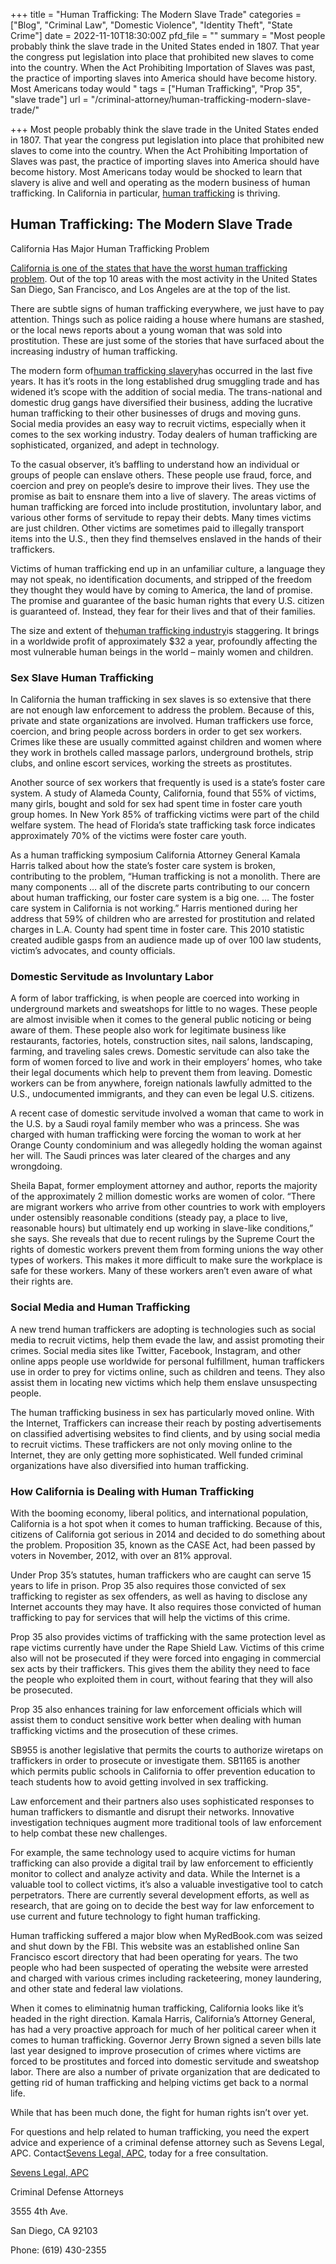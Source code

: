 +++
title = "Human Trafficking: The Modern Slave Trade"
categories = ["Blog", "Criminal Law", "Domestic Violence", "Identity Theft", "State Crime"]
date = 2022-11-10T18:30:00Z
pfd_file = ""
summary = "Most people probably think the slave trade in the United States ended in 1807. That year the congress put legislation into place that prohibited new slaves to come into the country. When the Act Prohibiting Importation of Slaves was past, the practice of importing slaves into America should have become history. Most Americans today would "
tags = ["Human Trafficking", "Prop 35", "slave trade"]
url = "/criminal-attorney/human-trafficking-modern-slave-trade/"

+++
Most people probably think the slave trade in the United States ended in 1807. That year the congress put legislation into place that prohibited new slaves to come into the country. When the Act Prohibiting Importation of Slaves was past, the practice of importing slaves into America should have become history. Most Americans today would be shocked to learn that slavery is alive and well and operating as the modern business of human trafficking. In California in particular, [human trafficking](https://www.sevenslegal.com/ "Sevens Legal, APC") is thriving.

## Human Trafficking: The Modern Slave Trade

California Has Major Human Trafficking Problem

[California is one of the states that have the worst human trafficking problem](https://www.sevenslegal.com/ "Sevens Legal, APC"). Out of the top 10 areas with the most activity in the United States San Diego, San Francisco, and Los Angeles are at the top of the list.

There are subtle signs of human trafficking everywhere, we just have to pay attention. Things such as police raiding a house where humans are stashed, or the local news reports about a young woman that was sold into prostitution. These are just some of the stories that have surfaced about the increasing industry of human trafficking.

The modern form of[human trafficking slavery](https://www.sevenslegal.com/ "Sevens Legal, APC")has occurred in the last five years. It has it’s roots in the long established drug smuggling trade and has widened it’s scope with the addition of social media. The trans-national and domestic drug gangs have diversified their business, adding the lucrative human trafficking to their other businesses of drugs and moving guns. Social media provides an easy way to recruit victims, especially when it comes to the sex working industry. Today dealers of human trafficking are sophisticated, organized, and adept in technology.

To the casual observer, it’s baffling to understand how an individual or groups of people can enslave others. These people use fraud, force, and coercion and prey on people’s desire to improve their lives. They use the promise as bait to ensnare them into a live of slavery. The areas victims of human trafficking are forced into include prostitution, involuntary labor, and various other forms of servitude to repay their debts. Many times victims are just children. Other victims are sometimes paid to illegally transport items into the U.S., then they find themselves enslaved in the hands of their traffickers.

Victims of human trafficking end up in an unfamiliar culture, a language they may not speak, no identification documents, and stripped of the freedom they thought they would have by coming to America, the land of promise. The promise and guarantee of the basic human rights that every U.S. citizen is guaranteed of. Instead, they fear for their lives and that of their families.

The size and extent of the[human trafficking industry](https://www.sevenslegal.com/ "Sevens Legal, APC")is staggering. It brings in a worldwide profit of approximately $32 a year, profoundly affecting the most vulnerable human beings in the world – mainly women and children.

### Sex Slave Human Trafficking

In California the human trafficking in sex slaves is so extensive that there are not enough law enforcement to address the problem. Because of this, private and state organizations are involved. Human traffickers use force, coercion, and bring people across borders in order to get sex workers. Crimes like these are usually committed against children and women where they work in brothels called massage parlors, underground brothels, strip clubs, and online escort services, working the streets as prostitutes.

Another source of sex workers that frequently is used is a state’s foster care system. A study of Alameda County, California, found that 55% of victims, many girls, bought and sold for sex had spent time in foster care youth group homes. In New York 85% of trafficking victims were part of the child welfare system. The head of Florida’s state trafficking task force indicates approximately 70% of the victims were foster care youth.

As a human trafficking symposium California Attorney General Kamala Harris talked about how the state’s foster care system is broken, contributing to the problem, “Human trafficking is not a monolith. There are many components … all of the discrete parts contributing to our concern about human trafficking, our foster care system is a big one. … The foster care system in California is not working.” Harris mentioned during her address that 59% of children who are arrested for prostitution and related charges in L.A. County had spent time in foster care. This 2010 statistic created audible gasps from an audience made up of over 100 law students, victim’s advocates, and county officials.

### Domestic Servitude as Involuntary Labor

A form of labor trafficking, is when people are coerced into working in underground markets and sweatshops for little to no wages. These people are almost invisible when it comes to the general public noticing or being aware of them. These people also work for legitimate business like restaurants, factories, hotels, construction sites, nail salons, landscaping, farming, and traveling sales crews. Domestic servitude can also take the form of women forced to live and work in their employers’ homes, who take their legal documents which help to prevent them from leaving. Domestic workers can be from anywhere, foreign nationals lawfully admitted to the U.S., undocumented immigrants, and they can even be legal U.S. citizens.

A recent case of domestic servitude involved a woman that came to work in the U.S. by a Saudi royal family member who was a princess. She was charged with human trafficking were forcing the woman to work at her Orange County condominium and was allegedly holding the woman against her will. The Saudi princes was later cleared of the charges and any wrongdoing.

Sheila Bapat, former employment attorney and author, reports the majority of the approximately 2 million domestic works are women of color. “There are migrant workers who arrive from other countries to work with employers under ostensibly reasonable conditions (steady pay, a place to live, reasonable hours) but ultimately end up working in slave-like conditions,” she says. She reveals that due to recent rulings by the Supreme Court the rights of domestic workers prevent them from forming unions the way other types of workers. This makes it more difficult to make sure the workplace is safe for these workers. Many of these workers aren’t even aware of what their rights are.

### Social Media and Human Trafficking

A new trend human traffickers are adopting is technologies such as social media to recruit victims, help them evade the law, and assist promoting their crimes. Social media sites like Twitter, Facebook, Instagram, and other online apps people use worldwide for personal fulfillment, human traffickers use in order to prey for victims online, such as children and teens. They also assist them in locating new victims which help them enslave unsuspecting people.

The human trafficking business in sex has particularly moved online. With the Internet, Traffickers can increase their reach by posting advertisements on classified advertising websites to find clients, and by using social media to recruit victims. These traffickers are not only moving online to the Internet, they are only getting more sophisticated. Well funded criminal organizations have also diversified into human trafficking.

### How California is Dealing with Human Trafficking

With the booming economy, liberal politics, and international population, California is a hot spot when it comes to human trafficking. Because of this, citizens of California got serious in 2014 and decided to do something about the problem. Proposition 35, known as the CASE Act, had been passed by voters in November, 2012, with over an 81% approval.

Under Prop 35’s statutes, human traffickers who are caught can serve 15 years to life in prison. Prop 35 also requires those convicted of sex trafficking to register as sex offenders, as well as having to disclose any Internet accounts they may have. It also requires those convicted of human trafficking to pay for services that will help the victims of this crime.

Prop 35 also provides victims of trafficking with the same protection level as rape victims currently have under the Rape Shield Law. Victims of this crime also will not be prosecuted if they were forced into engaging in commercial sex acts by their traffickers. This gives them the ability they need to face the people who exploited them in court, without fearing that they will also be prosecuted.

Prop 35 also enhances training for law enforcement officials which will assist them to conduct sensitive work better when dealing with human trafficking victims and the prosecution of these crimes.

SB955 is another legislative that permits the courts to authorize wiretaps on traffickers in order to prosecute or investigate them. SB1165 is another which permits public schools in California to offer prevention education to teach students how to avoid getting involved in sex trafficking.

Law enforcement and their partners also uses sophisticated responses to human traffickers to dismantle and disrupt their networks. Innovative investigation techniques augment more traditional tools of law enforcement to help combat these new challenges.

For example, the same technology used to acquire victims for human trafficking can also provide a digital trail by law enforcement to efficiently monitor to collect and analyze activity and data. While the Internet is a valuable tool to collect victims, it’s also a valuable investigative tool to catch perpetrators. There are currently several development efforts, as well as research, that are going on to decide the best way for law enforcement to use current and future technology to fight human trafficking.

Human trafficking suffered a major blow when MyRedBook.com was seized and shut down by the FBI. This website was an established online San Francisco escort directory that had been operating for years. The two people who had been suspected of operating the website were arrested and charged with various crimes including racketeering, money laundering, and other state and federal law violations.

When it comes to eliminatnig human trafficking, California looks like it’s headed in the right direction. Kamala Harris, California’s Attorney General, has had a very proactive approach for much of her political career when it comes to human trafficking. Governor Jerry Brown signed a seven bills late last year designed to improve prosecution of crimes where victims are forced to be prostitutes and forced into domestic servitude and sweatshop labor. There are also a number of private organization that are dedicated to getting rid of human trafficking and helping victims get back to a normal life.

While that has been much done, the fight for human rights isn’t over yet.

For questions and help related to human trafficking, you need the expert advice and experience of a criminal defense attorney such as Sevens Legal, APC. Contact[Sevens Legal, APC](https://www.sevenslegal.com/ "Sevens Legal, APC"), today for a free consultation.

[Sevens Legal, APC](https://www.sevenslegal.com/ "Sevens Legal, APC")

Criminal Defense Attorneys

3555 4th Ave.

San Diego, CA 92103

Phone: (619) 430-2355